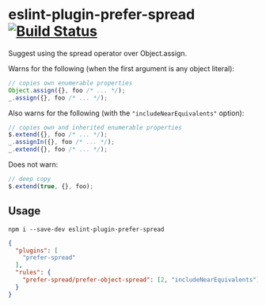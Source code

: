 # eslint-plugin-prefer-spread [![Build Status](https://travis-ci.org/erikdesjardins/eslint-plugin-prefer-spread.svg?branch=master)](https://travis-ci.org/erikdesjardins/eslint-plugin-prefer-spread)

Suggest using the spread operator over Object.assign.

Warns for the following (when the first argument is any object literal):

```js
// copies own enumerable properties
Object.assign({}, foo /* ... */);
_.assign({}, foo /* ... */);
```

Also warns for the following (with the `"includeNearEquivalents"` option):

```js
// copies own and inherited enumerable properties
$.extend({}, foo /* ... */);
_.assignIn({}, foo /* ... */);
_.extend({}, foo /* ... */);
```

Does not warn:

```js
// deep copy
$.extend(true, {}, foo);
```

## Usage

`npm i --save-dev eslint-plugin-prefer-spread`

```json
{
  "plugins": [
    "prefer-spread"
  ],
  "rules": {
    "prefer-spread/prefer-object-spread": [2, "includeNearEquivalents"]
  }
}
```
